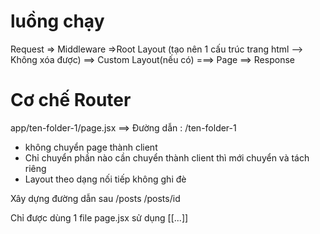 # luồng chạy

Request => Middleware =>Root Layout (tạo nên 1 cấu trúc trang html --> Không xóa được) ==> Custom Layout(nếu có) ===> Page ==> Response

# Cơ chế Router

app/ten-folder-1/page.jsx ==> Đường dẫn : /ten-folder-1

- không chuyển page thành client
- Chỉ chuyển phần nào cần chuyển thành client thì mới chuyển và tách riêng
- Layout theo dạng nối tiếp không ghi đè

Xây dựng đường dẫn sau
/posts
/posts/id

Chỉ được dùng 1 file page.jsx sử dụng [[...]]
